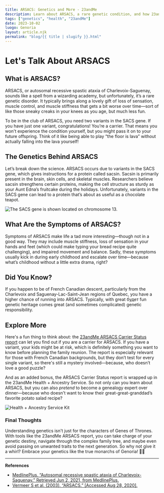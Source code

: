```yaml
---
title: ARSACS: Genetics and More - 23andMe
description: Learn about ARSACS, a rare genetic condition, and how 23andMe can help you understand your genetic heritage.
tags: ["genetics", "health", "23andMe"]
date: 2023-10-02
luogo: Genoria
layout: article.njk
permalink: "blog/{{ title | slugify }}.html"
---
```


# Let's Talk About ARSACS

## What is ARSACS?

ARSACS, or autosomal recessive spastic ataxia of Charlevoix-Saguenay, sounds like a spell from a wizarding academy, but unfortunately, it’s a rare genetic disorder. It typically brings along a lovely gift of loss of sensation, muscle control, and muscle stiffness that gets a bit worse over time—sort of like those sneaky creaks in your knees as you age, but much less fun. 

To be in the club of ARSACS, you need two variants in the SACS gene. If you have just one variant, congratulations! You’re a carrier. That means you won't experience the condition yourself, but you might pass it on to your future offspring. Think of it like being able to play “the floor is lava” without actually falling into the lava yourself!

## The Genetics Behind ARSACS

Let’s break down the science. ARSACS occurs due to variants in the SACS gene, which gives instructions for a protein called sacsin. Sacsin is primarily present in the brain, skin cells, and skeletal muscles. Researchers believe sacsin strengthens certain proteins, making the cell structure as sturdy as your Aunt Edna’s fruitcake during the holidays. Unfortunately, variants in the SACS gene can lead to a protein that’s about as useful as a chocolate teapot. 

![The SACS gene is shown located on chromosome 13.](https://www.23andme.com/wp-content/uploads/sites/2/2022/01/Screen-Shot-2022-01-24-at-2.11.00-PM-1024x610.png)

## What Are the Symptoms of ARSACS?

Symptoms of ARSACS make life a tad more interesting—though not in a good way. They may include muscle stiffness, loss of sensation in your hands and feet (which could make typing your bread recipe quite challenging), and impaired movement and balance. Sadly, these symptoms usually kick in during early childhood and escalate over time—because what’s childhood without a little extra drama, right?

## Did You Know?

If you happen to be of French Canadian descent, particularly from the Charlevoix and Saguenay-Lac-Saint-Jean regions of Quebec, you have a higher chance of running into ARSACS. Typically, with great будет fun genetic heritage comes great (and sometimes complicated) genetic responsibility.

## Explore More

Here's a fun thing to think about: the [23andMe ARSACS Carrier Status report](https://www.23andme.com/topics/carrier/arsacs/) can let you find out if you are a carrier for ARSACS. If you have a variant, your kids might be at risk, which is definitely something you want to know before planning the family reunion. The report is especially relevant for those with French Canadian backgrounds, but they don’t test for every single variant, so there's still a mystery involved—because, who doesn’t love a good puzzle? 

And as an added bonus, the ARSACS Carrier Status report is wrapped up in the 23andMe Health + Ancestry Service. So not only can you learn about ARSACS, but you can also *pretend* to become a genealogy expert over dinner—because who doesn't want to know their great-great-granddad’s favorite potato salad recipe?

![Health + Ancestry Service Kit](https://www.23andme.com/wp-content/uploads/sites/2/2022/03/HA-Kit-Image-1.png)

### Final Thoughts

Understanding genetics isn't just for the characters of Genes of Thrones. With tools like the 23andMe ARSACS report, you can take charge of your genetic destiny, navigate through the complex family tree, and maybe even avoid passing on unwanted traits to the next generation. So why not give it a whirl? Embrace your genetics like the true monarchs of Genoria! 🧬✨

---

**References**

- [MedlinePlus. “Autosomal recessive spastic ataxia of Charlevoix-Saguenay.” Retrieved Jun 2, 2021, from MedlinePlus.](https://medlineplus.gov/genetics/condition/autosomal-recessive-spastic-ataxia-of-charlevoix-saguenay/)
- [Vermeer S et al. (2003). “ARSACS.” \[Accessed Aug 28, 2020\].](https://www.ncbi.nlm.nih.gov/pubmed/20301432)